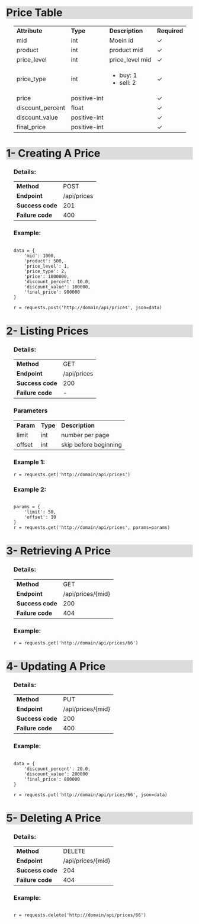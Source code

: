 <h1 style="background-color:Gainsboro;">Price Table</h1><div style="margin-left:20px;"> 
<table>
    <tr>
        <td><strong>Attribute</strong></td>
        <td><strong>Type</strong></td>
        <td><strong>Description</strong></td>
        <td><strong>Required</strong></td>
    </tr>
    <tr>
        <td>mid</td>
        <td>int</td>
        <td>Moein id</td>
        <td>✓</td>
    </tr>
    <tr>
        <td>product</td>
        <td>int</td>
        <td>product mid</td>
        <td>✓</td>
    </tr>
    <tr>
        <td>price_level</td>
        <td>int</td>
        <td>price_level mid</td>
        <td>✓</td>
    </tr>
    <tr>
        <td>price_type</td>
        <td>int</td>
        <td>
            <ul>
                <li>buy:  1</li>
                <li>sell: 2</li>
            </ul>
        </td>
        <td>✓</td>
    </tr>
    <tr>
        <td>price</td>
        <td>positive-int</td>
        <td></td>
        <td>✓</td>
    </tr>
    <tr>
        <td>discount_percent</td>
        <td>float</td>
        <td></td>
        <td>✓</td>
    </tr>
    <tr>
        <td>discount_value</td>
        <td>positive-int</td>
        <td></td>
        <td>✓</td>
    </tr>
    <tr>
        <td>final_price</td>
        <td>positive-int</td>
        <td></td>
        <td>✓</td>
    </tr>
</table>
</div>


<div>
<h1 style="background-color:Gainsboro;">1- Creating A Price</h1><div style="margin-left:20px;"> 
<h3>Details:</h3>
    <table>
        <tr>
            <td><strong>Method</strong></td>
            <td>POST</td>
        </tr>
        <tr>
            <td><strong>Endpoint</strong></td>
            <td>/api/prices</td>
        </tr>
        <tr>
            <td><strong>Success code</strong></td>
            <td>201</td>
        </tr>
        <tr>
            <td><strong>Failure code</strong></td>
            <td>400</td>
        </tr>
    </table>
    <h3>Example:</h3>

<pre><code>
data = {
    'mid': 1000,
    'product': 500,
    'price_level': 1,
    'price_type': 2,
    'price': 1000000,
    'discount_percent': 10.0,
    'discount_value': 100000,
    'final_price': 900000
}

r = requests.post('http://domain/api/prices', json=data)</code></pre>
</div>
</div>



<div>
<h1 style="background-color:Gainsboro;">2- Listing Prices</h1><div style="margin-left:20px;"> 
<h3>Details:</h3>
    <table>
        <tr>
            <td><strong>Method</strong></td>
            <td>GET</td>
        </tr>
        <tr>
            <td><strong>Endpoint</strong></td>
            <td>/api/prices</td>
        </tr>
        <tr>
            <td><strong>Success code</strong></td>
            <td>200</td>
        </tr>
        <tr>
            <td><strong>Failure code</strong></td>
            <td>-</td>
        </tr>
    </table>
    <h3>Parameters</h3>
<table>
    <tr>
        <td><strong>Param</strong></td>
        <td><strong>Type</strong></td>
        <td><strong>Description</strong></td>
    </tr>
    <tr>
        <td>limit</td>
        <td>int</td>
        <td>number per page</td>
    </tr>
    <tr>
        <td>offset</td>
        <td>int</td>
        <td>skip before beginning</td>
    </tr>
</table>
    <h3>Example 1:</h3>
<pre><code>r = requests.get('http://domain/api/prices')</code></pre>

<h3>Example 2:</h3>
<pre><code>
params = {
    'limit': 50,
    'offset': 10
}
r = requests.get('http://domain/api/prices', params=params)</code></pre>
</div>
</div>


<div><h1 style="background-color:Gainsboro;">3- Retrieving A Price</h1><div style="margin-left:20px;"> 
<h3>Details:</h3>
    <table>
        <tr>
            <td><strong>Method</strong></td>
            <td>GET</td>
        </tr>
        <tr>
            <td><strong>Endpoint</strong></td>
            <td>/api/prices/{mid}</td>
        </tr>
        <tr>
            <td><strong>Success code</strong></td>
            <td>200</td>
        </tr>
        <tr>
            <td><strong>Failure code</strong></td>
            <td>404</td>
        </tr>
    </table>
    <h3>Example:</h3>

<pre><code>r = requests.get('http://domain/api/prices/66')</code></pre>
</div>
</div>



<div><h1 style="background-color:Gainsboro;">4- Updating A Price</h1><div style="margin-left:20px;"> 
<h3>Details:</h3>
    <table>
        <tr>
            <td><strong>Method</strong></td>
            <td>PUT</td>
        </tr>
        <tr>
            <td><strong>Endpoint</strong></td>
            <td>/api/prices/{mid}</td>
        </tr>
        <tr>
            <td><strong>Success code</strong></td>
            <td>200</td>
        </tr>
        <tr>
            <td><strong>Failure code</strong></td>
            <td>400</td>
        </tr>
    </table>
    <h3>Example:</h3>

<pre><code>
data = {
    'discount_percent': 20.0,
    'discount_value': 200000
    'final_price': 800000
}

r = requests.put('http://domain/api/prices/66', json=data)</code></pre>
</div>
</div>


<div><h1 style="background-color:Gainsboro;">5- Deleting A  Price</h1><div style="margin-left:20px;"> 
<h3>Details:</h3>
    <table>
        <tr>
            <td><strong>Method</strong></td>
            <td>DELETE</td>
        </tr>
        <tr>
            <td><strong>Endpoint</strong></td>
            <td>/api/prices/{mid}</td>
        </tr>
        <tr>
            <td><strong>Success code</strong></td>
            <td>204</td>
        </tr>
        <tr>
            <td><strong>Failure code</strong></td>
            <td>404</td>
        </tr>
    </table>
    <h3>Example:</h3>

<pre><code>
r = requests.delete('http://domain/api/prices/66')</code></pre>
</div>
</div>